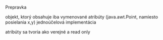 Prepravka

objekt, ktorý obsahuje iba vymenované atribúty
(java.awt.Point, namiesto posielania x,y)
jednoúčelová implementácia

atribúty sa tvoria ako verejné a read only
